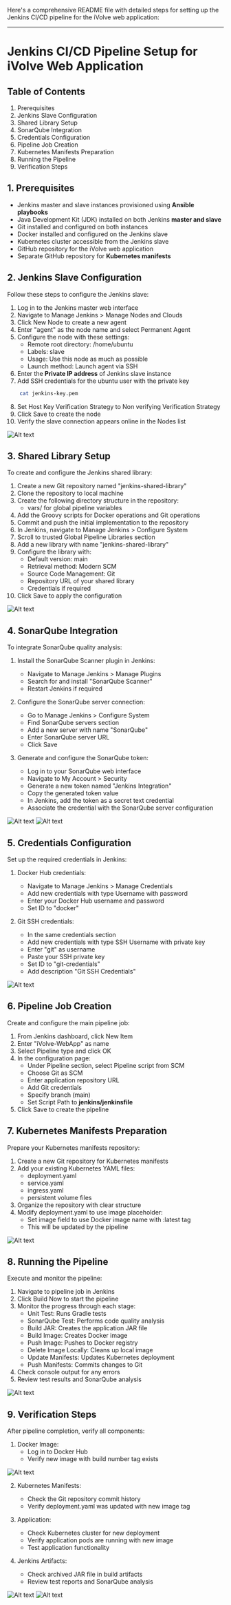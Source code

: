 Here's a comprehensive README file with detailed steps for setting up the Jenkins CI/CD pipeline for the iVolve web application:

---

# Jenkins CI/CD Pipeline Setup for iVolve Web Application

## Table of Contents
1. Prerequisites
2. Jenkins Slave Configuration
3. Shared Library Setup
4. SonarQube Integration
5. Credentials Configuration
6. Pipeline Job Creation
7. Kubernetes Manifests Preparation
8. Running the Pipeline
9. Verification Steps

## 1. Prerequisites

- Jenkins master and slave instances provisioned using **Ansible playbooks**
- Java Development Kit (JDK) installed on both Jenkins **master and slave**
- Git installed and configured on both instances
- Docker installed and configured on the Jenkins slave
- Kubernetes cluster accessible from the Jenkins slave
- GitHub repository for the iVolve web application
- Separate GitHub repository for **Kubernetes manifests**

## 2. Jenkins Slave Configuration

Follow these steps to configure the Jenkins slave:

1. Log in to the Jenkins master web interface
2. Navigate to Manage Jenkins > Manage Nodes and Clouds
3. Click New Node to create a new agent
4. Enter "agent" as the node name and select Permanent Agent
5. Configure the node with these settings:
   - Remote root directory: /home/ubuntu
   - Labels: slave
   - Usage: Use this node as much as possible
   - Launch method: Launch agent via SSH
6. Enter the **Private IP address** of Jenkins slave instance
7. Add SSH credentials for the ubuntu user with the private key
```bash
    cat jenkins-key.pem
```
8. Set Host Key Verification Strategy to Non verifying Verification Strategy
9. Click Save to create the node
10. Verify the slave connection appears online in the Nodes list

![Alt text](assets/pic1.png)

## 3. Shared Library Setup

To create and configure the Jenkins shared library:

1. Create a new Git repository named "jenkins-shared-library"
2. Clone the repository to  local machine
3. Create the following directory structure in the repository:
   - vars/ for global pipeline variables
4. Add the Groovy scripts for Docker operations and Git operations
5. Commit and push the initial implementation to the repository
6. In Jenkins, navigate to Manage Jenkins > Configure System
7. Scroll to trusted Global Pipeline Libraries section
8. Add a new library with name "jenkins-shared-library"
9. Configure the library with:
   - Default version: main
   - Retrieval method: Modern SCM
   - Source Code Management: Git
   - Repository URL of your shared library
   - Credentials if required
10. Click Save to apply the configuration

![Alt text](assets/pic2.png)

## 4. SonarQube Integration

To integrate SonarQube quality analysis:

1. Install the SonarQube Scanner plugin in Jenkins:
   - Navigate to Manage Jenkins > Manage Plugins
   - Search for and install "SonarQube Scanner"
   - Restart Jenkins if required

2. Configure the SonarQube server connection:
   - Go to Manage Jenkins > Configure System
   - Find SonarQube servers section
   - Add a new server with name "SonarQube"
   - Enter SonarQube server URL
   - Click Save

3. Generate and configure the SonarQube token:
   - Log in to your SonarQube web interface
   - Navigate to My Account > Security
   - Generate a new token named "Jenkins Integration"
   - Copy the generated token value
   - In Jenkins, add the token as a secret text credential
   - Associate the credential with the SonarQube server configuration

![Alt text](assets/pic4.png)
![Alt text](assets/pic5.png)

## 5. Credentials Configuration

Set up the required credentials in Jenkins:

1. Docker Hub credentials:
   - Navigate to Manage Jenkins > Manage Credentials
   - Add new credentials with type Username with password
   - Enter your Docker Hub username and password
   - Set ID to "docker"

2. Git SSH credentials:
   - In the same credentials section
   - Add new credentials with type SSH Username with private key
   - Enter "git" as username
   - Paste your SSH private key
   - Set ID to "git-credentials"
   - Add description "Git SSH Credentials"

![Alt text](assets/pic6.png)

## 6. Pipeline Job Creation

Create and configure the main pipeline job:

1. From Jenkins dashboard, click New Item
2. Enter "iVolve-WebApp" as name
3. Select Pipeline type and click OK
4. In the configuration page:
   - Under Pipeline section, select Pipeline script from SCM
   - Choose Git as SCM
   - Enter application repository URL
   - Add Git credentials 
   - Specify branch (main)
   - Set Script Path to **jenkins/jenkinsfile**
5. Click Save to create the pipeline

## 7. Kubernetes Manifests Preparation

Prepare your Kubernetes manifests repository:

1. Create a new Git repository for Kubernetes manifests
2. Add your existing Kubernetes YAML files:
   - deployment.yaml
   - service.yaml
   - ingress.yaml
   - persistent volume files
3. Organize the repository with clear structure
4. Modify deployment.yaml to use image placeholder:
   - Set image field to use  Docker image name with :latest tag
   - This will be updated by the pipeline

![Alt text](assets/pic7.png)

## 8. Running the Pipeline

Execute and monitor the pipeline:

1. Navigate to pipeline job in Jenkins
2. Click Build Now to start the pipeline
3. Monitor the progress through each stage:
   - Unit Test: Runs Gradle tests
   - SonarQube Test: Performs code quality analysis
   - Build JAR: Creates the application JAR file
   - Build Image: Creates Docker image
   - Push Image: Pushes to Docker registry
   - Delete Image Locally: Cleans up local image
   - Update Manifests: Updates Kubernetes deployment
   - Push Manifests: Commits changes to Git
4. Check console output for any errors
5. Review test results and SonarQube analysis

![Alt text](assets/pic11.png)

## 9. Verification Steps

After pipeline completion, verify all components:

1. Docker Image:
   - Log in to Docker Hub
   - Verify new image with build number tag exists

![Alt text](assets/pic8.png)

2. Kubernetes Manifests:
   - Check the Git repository commit history
   - Verify deployment.yaml was updated with new image tag

3. Application:
   - Check Kubernetes cluster for new deployment
   - Verify application pods are running with new image
   - Test application functionality

4. Jenkins Artifacts:
   - Check archived JAR file in build artifacts
   - Review test reports and SonarQube analysis

![Alt text](assets/pic9.png)
![Alt text](assets/pic10.png)


